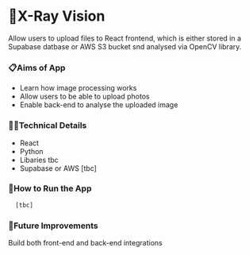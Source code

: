 # 🩻X-Ray Vision

Allow users to upload files to React frontend, which is either stored in a Supabase datbase or AWS S3 bucket snd analysed via OpenCV library. 

### 📋Aims of App

- Learn how image processing works 
- Allow users to be able to upload photos 
- Enable back-end to analyse the uploaded image
  
### 👩‍💻Technical Details

- React
- Python
- Libaries tbc
- Supabase or AWS [tbc]

### 🔧How to Run the App

```bash
  [tbc]
```

### 💭Future Improvements
Build both front-end and back-end integrations 
